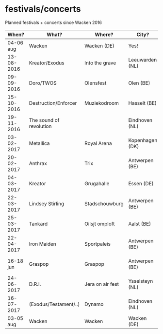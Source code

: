 # festivals/concerts

Planned festivals + concerts since Wacken 2016

| When? | What? | Where? | City? | Tix
|---|---|---|---| --- |
|04-06 aug | Wacken | Wacken (DE) | Yes!
|13-08-2016 | Kreator/Exodus | Into the grave | Leeuwarden (NL) | Yes!
|09-09-2016 | Doro/TWOS | Olensfest | Olen (BE) | Yes!
|15-10-2016 | Destruction/Enforcer | Muziekodroom | Hasselt (BE) | Yes!
|19-11-2016 | The sound of revolution | | Eindhoven (NL) | Yes!
|03-02-2017 | Metallica | Royal Arena | Kopenhagen (DK) | Yes!
|20-02-2017 | Anthrax | Trix | Antwerpen (BE) | Yes!
|04-03-2017 | Kreator | Grugahalle | Essen (DE) | Yes!
|22-03-2017 | Lindsey Stirling | Stadschouwburg | Antwerpen (BE) | Yes!
|25-03-2017 | Tankard | Oilsjt omploft | Aalst (BE) | Not yet :(
|22-04-2017 | Iron Maiden | Sportpaleis | Antwerpen (BE) | Yes!
|16-18 jun | Graspop | Graspop | Antwerpen (BE) | Not yet :(
|24-06-2017 | D.R.I. | Jera on air fest | Ysselsteyn (NL) | Not yet :(
|16-07-2017 | (Exodus/Testament/..) | Dynamo | Eindhoven (NL) | Yes!
|03-05 aug | Wacken | Wacken | Wacken (DE) | Yes!

